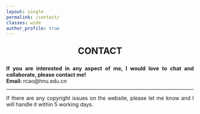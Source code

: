 ```yaml
---
layout: single
permalink: /contact/
classes: wide
author_profile: true
---
```




<div style="text-align: center; font-size: 24px;">
  <p><strong>CONTACT</strong> </p>
</div>

<div style="text-align: justify;">
  <p><strong>If you are interested in any aspect of me, I would love to chat and collaborate, please contact me!</strong><br>
  <strong>Email:</strong> rcao@hnu.edu.cn<br>
  </p>
</div>


<div style="text-align: justify;">
<hr>
  <p>If there are any copyright issues on the website, please let me know and I will handle it within 5 working days.</p>
</div>
